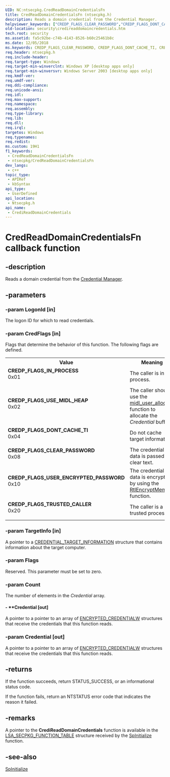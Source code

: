 ```yaml
---
UID: NC:ntsecpkg.CredReadDomainCredentialsFn
title: CredReadDomainCredentialsFn (ntsecpkg.h)
description: Reads a domain credential from the Credential Manager.
helpviewer_keywords: ["CREDP_FLAGS_CLEAR_PASSWORD","CREDP_FLAGS_DONT_CACHE_TI","CREDP_FLAGS_IN_PROCESS","CREDP_FLAGS_TRUSTED_CALLER","CREDP_FLAGS_USER_ENCRYPTED_PASSWORD","CREDP_FLAGS_USE_MIDL_HEAP","CredReadDomainCredentialsFn","CredReadDomainCredentialsFn callback","CrediReadDomainCredentials","CrediReadDomainCredentials callback function [Security]","ntsecpkg/CrediReadDomainCredentials","security.credireaddomaincredentials"]
old-location: security\credireaddomaincredentials.htm
tech.root: security
ms.assetid: fa5c92be-c74b-4143-8526-b60c25461b8c
ms.date: 12/05/2018
ms.keywords: CREDP_FLAGS_CLEAR_PASSWORD, CREDP_FLAGS_DONT_CACHE_TI, CREDP_FLAGS_IN_PROCESS, CREDP_FLAGS_TRUSTED_CALLER, CREDP_FLAGS_USER_ENCRYPTED_PASSWORD, CREDP_FLAGS_USE_MIDL_HEAP, CredReadDomainCredentialsFn, CredReadDomainCredentialsFn callback, CrediReadDomainCredentials, CrediReadDomainCredentials callback function [Security], ntsecpkg/CrediReadDomainCredentials, security.credireaddomaincredentials
req.header: ntsecpkg.h
req.include-header: 
req.target-type: Windows
req.target-min-winverclnt: Windows XP [desktop apps only]
req.target-min-winversvr: Windows Server 2003 [desktop apps only]
req.kmdf-ver: 
req.umdf-ver: 
req.ddi-compliance: 
req.unicode-ansi: 
req.idl: 
req.max-support: 
req.namespace: 
req.assembly: 
req.type-library: 
req.lib: 
req.dll: 
req.irql: 
targetos: Windows
req.typenames: 
req.redist: 
ms.custom: 19H1
f1_keywords:
 - CredReadDomainCredentialsFn
 - ntsecpkg/CredReadDomainCredentialsFn
dev_langs:
 - c++
topic_type:
 - APIRef
 - kbSyntax
api_type:
 - UserDefined
api_location:
 - Ntsecpkg.h
api_name:
 - CrediReadDomainCredentials
---
```


# CredReadDomainCredentialsFn callback function


## -description

Reads a domain credential from the <a href="https://docs.microsoft.com/windows/desktop/SecAuthN/credential-manager">Credential Manager</a>.

## -parameters

### -param LogonId [in]

The logon ID for which to read credentials.

### -param CredFlags [in]

Flags that determine the behavior of this function. The following flags are defined.

<table>
<tr>
<th>Value</th>
<th>Meaning</th>
</tr>
<tr>
<td width="40%"><a id="CREDP_FLAGS_IN_PROCESS"></a><a id="credp_flags_in_process"></a><dl>
<dt><b>CREDP_FLAGS_IN_PROCESS</b></dt>
<dt>0x01</dt>
</dl>
</td>
<td width="60%">
The caller is in-process.

</td>
</tr>
<tr>
<td width="40%"><a id="CREDP_FLAGS_USE_MIDL_HEAP"></a><a id="credp_flags_use_midl_heap"></a><dl>
<dt><b>CREDP_FLAGS_USE_MIDL_HEAP</b></dt>
<dt>0x02</dt>
</dl>
</td>
<td width="60%">
The caller should use the <a href="https://docs.microsoft.com/windows/desktop/Rpc/the-midl-user-allocate-function">midl_user_allocate</a> function to allocate the <i>Credential</i> buffer.

</td>
</tr>
<tr>
<td width="40%"><a id="CREDP_FLAGS_DONT_CACHE_TI"></a><a id="credp_flags_dont_cache_ti"></a><dl>
<dt><b>CREDP_FLAGS_DONT_CACHE_TI</b></dt>
<dt>0x04</dt>
</dl>
</td>
<td width="60%">
Do not cache target information.

</td>
</tr>
<tr>
<td width="40%"><a id="CREDP_FLAGS_CLEAR_PASSWORD"></a><a id="credp_flags_clear_password"></a><dl>
<dt><b>CREDP_FLAGS_CLEAR_PASSWORD</b></dt>
<dt>0x08</dt>
</dl>
</td>
<td width="60%">
The credential data is passed as clear text.

</td>
</tr>
<tr>
<td width="40%"><a id="CREDP_FLAGS_USER_ENCRYPTED_PASSWORD"></a><a id="credp_flags_user_encrypted_password"></a><dl>
<dt><b>CREDP_FLAGS_USER_ENCRYPTED_PASSWORD</b></dt>
<dt>0x10</dt>
</dl>
</td>
<td width="60%">
The credential data is encrypted by using the <a href="https://docs.microsoft.com/windows/desktop/api/ntsecapi/nf-ntsecapi-rtlencryptmemory">RtlEncryptMemory</a> function.

</td>
</tr>
<tr>
<td width="40%"><a id="CREDP_FLAGS_TRUSTED_CALLER"></a><a id="credp_flags_trusted_caller"></a><dl>
<dt><b>CREDP_FLAGS_TRUSTED_CALLER</b></dt>
<dt>0x20</dt>
</dl>
</td>
<td width="60%">
The caller is a trusted process.

</td>
</tr>
</table>

### -param TargetInfo [in]

A pointer to a <a href="https://docs.microsoft.com/windows/desktop/api/wincred/ns-wincred-credential_target_informationa">CREDENTIAL_TARGET_INFORMATION</a> structure that contains information about the target computer.

### -param Flags

Reserved. This parameter must be set to zero.

### -param Count

The number of elements in the <i>Credential</i> array.


#### - **Credential [out]

A pointer to a pointer to an array of <a href="https://docs.microsoft.com/windows/desktop/api/ntsecpkg/ns-ntsecpkg-encrypted_credentialw">ENCRYPTED_CREDENTIALW</a> structures that receive the credentials that this function reads.

### -param Credential [out]

A pointer to a pointer to an array of <a href="https://docs.microsoft.com/windows/desktop/api/ntsecpkg/ns-ntsecpkg-encrypted_credentialw">ENCRYPTED_CREDENTIALW</a> structures that receive the credentials that this function reads.

## -returns

If the function succeeds, return STATUS_SUCCESS, or an informational status code.

If the function fails, return an NTSTATUS error code that indicates the reason it failed.

## -remarks

A pointer to the <b>CrediReadDomainCredentials</b> function is available in the 
<a href="https://docs.microsoft.com/windows/desktop/api/ntsecpkg/ns-ntsecpkg-lsa_secpkg_function_table">LSA_SECPKG_FUNCTION_TABLE</a> structure received by the 
<a href="https://docs.microsoft.com/windows/desktop/api/ntsecpkg/nc-ntsecpkg-spinitializefn">SpInitialize</a> function.

## -see-also

<a href="https://docs.microsoft.com/windows/desktop/api/ntsecpkg/nc-ntsecpkg-spinitializefn">SpInitialize</a>

